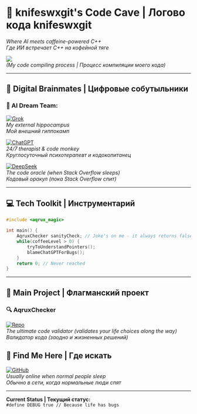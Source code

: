 # 🔪 knifeswxgit's Code Cave | Логово кода knifeswxgit  
*Where AI meets caffeine-powered C++*  
*Где ИИ встречает C++ на кофейной тяге*  

![](https://media.giphy.com/media/Lp5wuqMOmLUa6ZACGR/giphy.gif)  
*(My code compiling process | Процесс компиляции моего кода)*  

---

## 🧠 **Digital Brainmates | Цифровые собутыльники**  
### 🤖 AI Dream Team:  
[![Grok](https://img.shields.io/badge/Grok-magenta?style=flat&logo=ai&logoColor=white)](https://grok.ai)  
*My external hippocampus*  
*Мой внешний гиппокамп*  

[![ChatGPT](https://img.shields.io/badge/ChatGPT-74aa9c?style=flat&logo=openai)](https://chat.openai.com)  
*24/7 therapist & code monkey*  
*Круглосуточный психотерапевт и кодокопитанец*  

[![DeepSeek](https://img.shields.io/badge/DeepSeek-black?style=flat&logo=deepscan)](https://deepseek.com)  
*The code oracle (when Stack Overflow sleeps)*  
*Кодовый оракул (пока Stack Overflow спит)*  

---

## 💻 **Tech Toolkit | Инструментарий**  
```c++
#include <aqrux_magic>

int main() {
    AqruxChecker sanityCheck; // Joke's on me - it always returns false
    while(coffeeLevel > 0) {
        tryToUnderstandPointers();
        blameChatGPTForBugs();
    }
    return 0; // Never reached
}
```

---

## 🚀 **Main Project | Флагманский проект**  
### 🔍 AqruxChecker  
[![Repo](https://img.shields.io/badge/Repository-181717?style=for-the-badge&logo=github)](https://github.com/knifeswxgit/AqruxChecker)  
*The ultimate code validator (validates your life choices along the way)*  
*Валидатор кода (заодно и жизненных решений)*  


## 📍 **Find Me Here | Где искать**  
[![GitHub](https://img.shields.io/badge/knifeswxgit-181717?style=for-the-badge&logo=github)](https://github.com/knifeswxgit)  
*Usually online when normal people sleep*  
*Обычно в сети, когда нормальные люди спят*  

---

**Current Status | Текущий статус:**  
`#define DEBUG true // Because life has bugs`  
